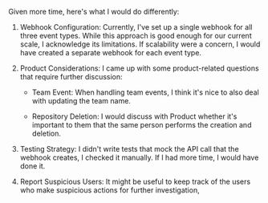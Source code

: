 Given more time, here's what I would do differently:

1. Webhook Configuration: Currently, I've set up a single webhook for all three event types. 
    While this approach is good enough for our current scale, I acknowledge its limitations. 
    If scalability were a concern, I would have created a separate webhook for each event type. 


2. Product Considerations: I came up with some product-related questions that require further discussion:

   * Team Event: When handling team events, I think it's nice to also deal with updating the team name.

   * Repository Deletion: I would discuss with Product whether it's important to them
   that the same person performs the creation and deletion.


3. Testing Strategy: I didn't write tests that mock the API call that the webhook creates,
I checked it manually. If I had more time, I would have done it.

4. Report Suspicious Users: It might be useful to keep track of the users who make suspicious actions for further
    investigation,